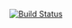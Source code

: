 [![Build Status](https://api.cirrus-ci.com/github/korneef/ajs20_7_regex_nicknames.svg)](https://cirrus-ci.com/github/korneef/ajs20_7_regex_nicknames)
 
